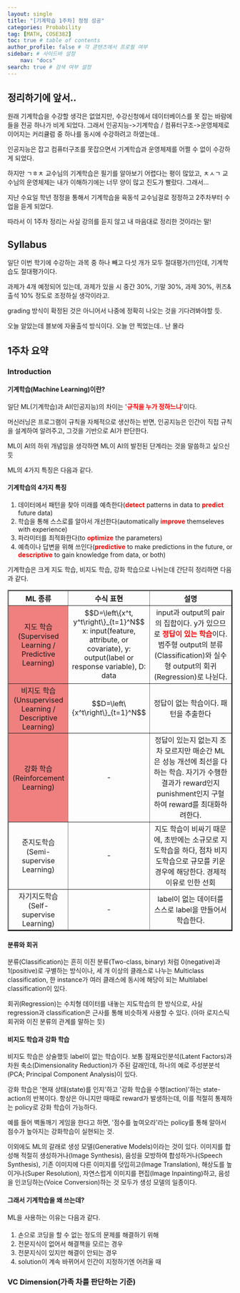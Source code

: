 ```yaml
---
layout: single
title: "[기계학습 1주차] 정정 성공"
categories: Probability
tag: [MATH, COSE382]
toc: true # table of contents
author_profile: false # 각 콘텐츠에서 프로필 여부
sidebar: # 사이드바 설정
    nav: "docs"
search: true # 검색 여부 설정
---
```

<head>
    <!-- Latex -->
    <script src="https://cdn.mathjax.org/mathjax/latest/MathJax.js?config=TeX-AMS-MML_HTMLorMML" type="text/javascript"></script>
</head>
<style>
    th, td {
        text-align: center;
    }
    .r {
        color: red;
    }
</style>

## 정리하기에 앞서..

원래 기계학습을 수강할 생각은 없었지만, 수강신청에서 데이터베이스를 못 잡는 바람에 들을 전공 하나가 비게 되었다. 그래서 인공지능->기계학습 / 컴퓨터구조->운영체제로 이어지는 커리큘럼 중 하나를 동시에 수강하려고 하였는데..

인공지능은 잡고 컴퓨터구조를 못잡으면서 기계학습과 운영체제를 어쩔 수 없이 수강하게 되었다.

하지만 ㄱㅎㅊ 교수님의 기계학습은 필기를 알아보기 어렵다는 평이 많았고, ㅊㅅㄱ 교수님의 운영체제는 내가 이해하기에는 너무 양이 많고 진도가 빨랐다. 그래서...

지난 수요일 학년 정정을 통해서 기계학습을 육동석 교수님걸로 정정하고 2주차부터 수업을 듣게 되었다.

따라서 이 1주차 정리는 사실 강의를 듣지 않고 내 마음대로 정리한 것이라는 말!

## Syllabus

일단 이번 학기에 수강하는 과목 중 하나 빼고 다섯 개가 모두 절대평가(!!)인데, 기계학습도 절대평가이다.

과제가 4개 예정되어 있는데, 과제가 있을 시 중간 30%, 기말 30%, 과제 30%, 퀴즈&출석 10% 정도로 조정하실 생각이라고.

grading 방식이 확정된 것은 아니어서 나중에 정확히 나오는 것을 기다려봐야할 듯.

오늘 알았는데 블보에 자율출석 방식이다. 오늘 안 찍었는데.. 난 몰라

## 1주차 요약

### Introduction

#### 기계학습(Machine Learning)이란?

일단 ML(기계학습)과 AI(인공지능)의 차이는 '<strong class="r">규칙을 누가 정하느냐</strong>'이다.

머신러닝은 프로그램이 규칙을 자체적으로 생산하는 반면, 인공지능은 인간이 직접 규칙을 설계하여 알려주고, 그것을 기반으로 AI가 판단한다.

ML이 AI의 하위 개념임을 생각하면 ML이 AI의 발전된 단계라는 것을 말씀하고 싶으신 듯

ML의 4가지 특징은 다음과 같다.

<div class="notice--primary">
<h4>기계학습의 4가지 특징</h4>
<ol>
<li>데이터에서 패턴을 찾아 미래를 예측한다(<strong class="r">detect</strong> patterns in data to <strong class="r">predict</strong> future data)</li>
<li>학습을 통해 스스로를 알아서 개선한다(automatically <strong class="r">improve</strong> themseleves with experience)</li>
<li>파라미터를 최적화한다(to <strong class="r">optimize</strong> the parameters)</li>
<li>예측이나 답변을 위해 쓰인다(<strong class="r">predictive</strong> to make predictions in the future, or <strong class="r">descriptive</strong> to gain knowledge from data, or both)</li>
</ol></div>

기계학습은 크게 지도 학습, 비지도 학습, 강화 학습으로 나뉘는데 간단히 정리하면 다음과 같다.

<table border="2" >
    <th width="15%">ML 종류</th>
	<th width="30%">수식 표현</th>
	<th>설명</th>
	<tr><!-- 첫번째 줄 시작 -->
        <td bgcolor="LightCoral">지도 학습(Supervised Learning / Predictive Learning)</td>
	    <td>$$D=\left\{x^t, y^t\right\}_{t=1}^N$$
        x: input(feature, attribute, or covariate), y: output(label or response variable), D: data</td>
        <td>input과 output의 pair의 집합이다. y가 있으므로 <strong class="r">정답이 있는 학습</strong>이다. 범주형 output의 분류(Classification)와 실수형 output의 회귀(Regression)로 나뉜다.</td>
	</tr><!-- 첫번째 줄 끝 -->
	<tr><!-- 두번째 줄 시작 -->
        <td bgcolor="LightCoral">비지도 학습(Unsupervised Learning / Descriptive Learning)</td>
	    <td>$$D=\left\{x^t\right\}_{t=1}^N$$</td>
        <td>정답이 없는 학습이다. 패턴을 추출한다</td>
	</tr><!-- 두번째 줄 끝 -->
    <tr><!-- 세번째 줄 시작 -->
        <td bgcolor="LightCoral">강화 학습(Reinforcement Learning)</td>
        <td>-</td>
	    <td>정답이 있는지 없는지 조차 모르지만 매순간 ML은 성능 개선에 최선을 다하는 학습. 자기가 수행한 결과가 reward인지 punishment인지 구혈하여 reward를 최대화하려한다.</td>
	</tr><!-- 세번째 줄 끝 -->
    <tr><!-- 네번째 줄 시작 -->
        <td>준지도학습(Semi-supervise Learning)</td>
	    <td>-</td>
        <td>지도 학습이 비싸기 때문에, 초반에는 소규모로 지도학습을 하다, 점차 비지도학습으로 규모를 키운 경우에 해당한다. 경제적 이유로 인한 선회</td>
	</tr><!-- 네번째 줄 끝 -->
    <tr><!-- 다섯번째 줄 시작 -->
        <td>자기지도학습(Self-supervise Learning)</td>
	    <td>-</td>
        <td>label이 없는 데이터를 스스로 label을 만들어서 학습한다.</td>
	</tr><!-- 다섯번째 줄 끝 -->
</table>

#### 분류와 회귀

분류(Classification)는 흔히 이진 분류(Two-class, binary) 처럼 0(negative)과 1(positive)로 구별하는 방식이나, 세 개 이상의 클래스로 나누는 Multiclass classification, 한 instance가 여러 클래스에 동시에 해당이 되는 Multilabel classification이 있다.

회귀(Regression)는 수치형 데이터를 내놓는 지도학습의 한 방식으로, 사실 regression과 classification은 근사를 통해 비슷하게 사용할 수 있다. (아마 로지스틱 회귀와 이진 분류의 관계를 말하는 듯)

#### 비지도 학습과 강화 학습

비지도 학습은 상술했듯 label이 없는 학습이다. 보통 잠재요인분석(Latent Factors)과 차원 축소(Dimensionality Reduction)가 주된 갈래인데, 하나의 예로 주성분분석(PCA; Principal Component Analysis)이 있다.

강화 학습은 '현재 상태(state)를 인지'하고 '강화 학습을 수행(action)'하는 state-action의 반복이다. 항상은 아니지만 때때로 reward가 발생하는데, 이를 적절히 통제하는 policy로 강화 학습이 가능하다.

예를 들어 벽돌깨기 게임을 한다고 하면, '점수를 높여오라'라는 policy를 통해 알아서 점수가 높아지는 강화학습이 실현되는 것.

이외에도 ML의 갈래로 생성 모델(Generative Models)이라는 것이 있다. 이미지를 합성해 적절히 생성하거나(Image Synthesis), 음성을 모방하여 합성하거나(Speech Synthesis), 기존 이미지에 다른 이미지를 덧입히고(Image Translation), 해상도를 높이거나(Super Resolution), 자연스럽게 이미지를 편집(Image Inpainting)하고, 음성을 인코딩하는(Voice Conversion)하는 것 모두가 생성 모델의 일종이다.

#### 그래서 기계학습을 왜 쓰는데?

ML을 사용하는 이유는 다음과 같다.

<div class="notice--success">
<h4></h4>
<ol>
<li>손으로 코딩을 할 수 없는 정도의 문제를 해결하기 위해</li>
<li>전문지식이 없어서 해결책을 모르는 경우</li>
<li>전문지식이 있지만 해결이 안되는 경우</li>
<li>solution이 계속 바뀌어서 인간이 지정하기엔 어려울 때</li>
</ol></div>


### VC Dimension(가족 차를 판단하는 기준)

